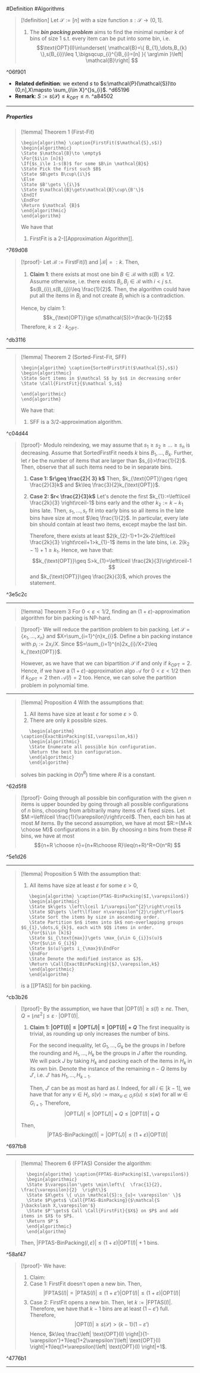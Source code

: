#Definition #Algorithms 

> [!definition]
> Let $\mathcal{S}:=[n]$ with a size function $s:\mathcal{S}\to(0,1]$. 
> 1. The ***bin packing problem*** aims to find the minimal number $k$ of bins of size 1 s.t. every item can be put into some bin, i.e. $$\text{OPT}(I)\in\underset{ \mathcal{B}=\{ B_{1},\dots,B_{k} \},s(B_{i})\leq 1,\bigsqcup_{i}^{}B_{i}=[n] }{ \arg\min }\left| \mathcal{B}\right| $$

^06f901

- **Related definition**: we extend $s$ to $s:\mathcal{P}(\mathcal{S})\to (0,n],X\mapsto \sum_{i\in X}^{}s_{i}$.  ^d65196
- **Remark**: $S:=s(\mathcal{S})\leq k_{\text{OPT}}\leq n$. ^a84502
---
##### Properties
> [!lemma] Theorem 1 (First-Fit)
> 
>    ```pseudo
>    \begin{algorithm} \caption{FirstFit($\mathcal{S},s$)} 
>    \begin{algorithmic}
>    \State $\mathcal{B}\to \empty$
>    \For{$i\in [n]$}
>    \If{$s_i\le 1-s(B)$ for some $B\in \mathcal{B}$}
>    \State Pick the first such $B$
>    \State $B\gets B\cup\{i\}$
>    \Else
>    \State $B'\gets \{i\}$
>    \State $\mathcal{B}\gets\mathcal{B}\cup\{B'\}$
>    \EndIf
>    \EndFor
>    \Return $\mathcal {B}$
>    \end{algorithmic}
>    \end{algorithm}
>    ```
> We have that 
> 1. $\text{FirstFit}$ is a $2$-[[Approximation Algorithm]].

^769d08

 > [!proof]-
 > Let $\mathcal{B}:=\text{FirstFit}(I)$ and $\left| \mathcal{B} \right|=:k$. Then, 
 > 1. **Claim 1**: there exists at most one bin $B\in \mathcal{B}$ with $s(B)\leq 1/ 2$.  
 >    Assume otherwise, i.e. there exists $B_{i},B_{j}\in \mathcal{B}$ with $i<j$ s.t. $s(B_{i}),s(B_{j})\leq \frac{1}{2}$. Then, the algorithm could have put all the items in $B_{i}$ and not create $B_{j}$ which is a contradiction.
 > 
 > Hence, by claim 1: $$k_{\text{OPT}}\ge s(\mathcal{S})>\frac{k-1}{2}$$ Therefore, $k\leq 2\cdot k_{\text{OPT}}$.

^db3116

---
> [!lemma] Theorem 2 (Sorted-First-Fit, SFF)
>    ```pseudo
>    \begin{algorithm} \caption{SortedFirstFit($\mathcal{S},s$)} 
>    \begin{algorithmic}
>    \State Sort items in $\mathcal S$ by $s$ in decreasing order
>    \State \Call{FirstFit}{$\mathcal S,s$}
>    
>    \end{algorithmic}
>    \end{algorithm}
>    ```
> We have that:
> 1. SFF is a $3 /2$-approximation algorithm.

^c04d44

> [!proof]-
> Modulo reindexing, we may assume that $s_{1}\geq s_{2}\geq\dots\geq s_{n}$ is decreasing. Assume that $\text{SortedFirstFit}$ needs $k$ bins $B_{1},\dots,B_{k}$. Further, let $r$ be the number of items that are larger than $s_{i}>\frac{1}{2}$. Then, observe that all such items need to be in separate bins. 
> 
> 1. **Case 1: $r\geq \frac{2}{ 3} k$** 
>    Then, $k_{\text{OPT}}\geq r\geq \frac{2}{3}k$ and $k\leq \frac{3}{2}k_{\text{OPT}}$.
>  2. **Case 2: $r< \frac{2}{3}k$**
>     Let's denote the first $k_{1}:=\left\lceil  \frac{2k}{3} \right\rceil-1$ bins early and the other $k_{2}:=k-k_{1}$ bins late. Then, $s_{1},\dots,s_{r}$ fit into early bins so all items in the late bins have size at most $\leq \frac{1}{2}$. In particular, every late bin should contain at least two items, except maybe the last bin. 
>     
>     Therefore, there exists at least $2(k_{2}-1)+1=2k-2\left\lceil  \frac{2k}{3} \right\rceil+1>k_{1}-1$ items in the late bins, i.e. $2(k_{2}-1)+1\geq k_{1}$. Hence, we have that: $$k_{\text{OPT}}\geq S>k_{1}=\left\lceil \frac{2k}{3}\right\rceil-1 $$and $k_{\text{OPT}}\geq \frac{2k}{3}$, which proves the statement.

^3e5c2c

---
> [!lemma] Theorem 3 
> For $0<\varepsilon<1/2$, finding an $(1+\varepsilon)$-approximation algorithm for bin packing is NP-hard.

> [!proof]-
> We will reduce the partition problem to bin packing. Let $\mathcal{S}=\{ x_{1},\dots,x_{n}\}$ and $X=\sum_{i=1}^{n}x_{i}$. Define a bin packing instance with $p_{i}:=2x_{i} / X$. Since $S=\sum_{i=1}^{n}2x_{i}/X=2\leq k_{\text{OPT}}$. 
> 
> However, as we have that we can bipartition $\mathcal{S}$ if and only if $k_{\text{OPT}}=2$. Hence, if we have a $(1+\varepsilon)$-approximation algo $\mathcal{A}$ for $0<\varepsilon<1/2$ then if $k_{\text{OPT}}=2$ then $\mathcal{A}(I)=2$ too. Hence, we can solve the partition problem in polynomial time.

---

> [!lemma] Proposition 4
> With the assumptions that:
> 1. All items have size at least $\varepsilon$ for some $\varepsilon>0$.
> 2. There are only $k$ possible sizes.
> ```pseudo
>    \begin{algorithm} \caption{ExactBinPacking($I,\varepsilon,k$)} 
>    \begin{algorithmic}
>    \State Enumerate all possible bin configuration.
>    \Return the best bin configuration.
>    \end{algorithmic}
>    \end{algorithm}
>    ```
>    solves bin packing in $O(n^R)$ time where $R$ is a constant.

^62d5f8

> [!proof]-
> Going through all possible bin configuration with the given $n$ items is upper bounded by going through all possible configurations of $n$ bins, choosing from arbitrarily many items of $k$ fixed sizes.  Let $M:=\left\lceil \frac{1}{\varepsilon}\right\rceil$. Then, each bin has at most $M$ items. By the second assumption, we have at most $R:={M+k \choose M}$ configurations in a bin. By choosing $n$ bins from these $R$ bins, we have at most $${n+R \choose n}={n+R\choose R}\leq(n+R)^R=O(n^R) $$

^5e1d26

---
> [!lemma] Proposition 5
> With the assumption that:
> 1. All items have size at least $\varepsilon$ for some $\varepsilon>0$,
> ```pseudo
>    \begin{algorithm} \caption{PTAS-BinPacking($I,\varepsilon$)} 
>    \begin{algorithmic}
>    \State $k\gets \left\lceil 1/\varepsilon^{2}\right\rceil$
>    \State $Q\gets \left\lfloor n\varepsilon^{2}\right\rfloor$
>    \State Sort the items by size in ascending order.
>    \State Partition $n$ items into $k$ non-overlapping groups $G_{1},\dots,G_{k}$, each with $Q$ items in order.
>    \For{$i\in [k]$}
>    \State $i_{\text{max}}\gets \max_{u\in G_{i}}s(u)$
>    \For{$u\in G_{i}$}
>    \State $s(u)\gets i_{\max}$\EndFor
>    \EndFor
>    \State Denote the modified instance as $J$.
>    \Return \Call{ExactBinPacking}{$J,\varepsilon,k$}
>    \end{algorithmic}
>    \end{algorithm}
>    ```
>    is a [[PTAS]] for bin packing.

^cb3b26

> [!proof]-
> By the assumption, we have that $\left| \text{OPT}(I) \right|\geq s(I)\geq n\varepsilon$. Then, $Q=\left\lfloor n\varepsilon^{2}\right\rfloor\leq \varepsilon \cdot \left| \text{OPT}(I) \right|$.
> 1. **Claim 1: $\left| \text{OPT}(I) \right|\leq \left| \text{OPT}(J) \right|\leq \left| \text{OPT}(I) \right|+Q$**
>    The first inequality is trivial, as rounding up only increases the number of bins. 
>    
>    For the second inequality, let $G_{1},\dots,G_{k}$ be the groups in $I$ before the rounding and $H_{1},\dots,H_{k}$ be the groups in $J$ after the rounding. We will pack $J$ by taking $H_{k}$ and packing each of the items in $H_{k}$ in its own bin. Denote the instance of the remaining $n-Q$ items by $J'$, i.e. $J'$ has $H_{1},\dots,H_{k-1}$. 
>    
>    Then, $J'$ can be as most as hard as $I$. Indeed, for all $i\in[k-1]$, we have that for any $v\in H_{i}$, $s(v):=\max_{u\in G_{i}}s(u)\leq s(w)$ for all $w\in G_{i+1}$. Therefore, $$\left| \text{OPT}(J) \right| \leq \left| \text{OPT}(J) \right| +Q\leq \left| \text{OPT}(I) \right| +Q$$
>  
>  Then, $$\left| \text{PTAS-BinPacking}(I) \right| =\left| \text{OPT}(J) \right|\leq (1+\varepsilon)\left| \text{OPT}(I) \right| $$

^697fb8

---
> [!lemma] Theorem 6 (FPTAS)
> Consider the algorithm:
>  ```pseudo
>    \begin{algorithm} \caption{FPTAS-BinPacking($I,\varepsilon$)} 
>    \begin{algorithmic}
>    \State $\varepsilon'\gets \min\left\{  \frac{1}{2}, \frac{\varepsilon}{2}  \right\}$
>    \State $X\gets \{ u\in \mathcal{S}:s_{u}< \varepsilon' \}$
>    \State $P\gets$ \Call{PTAS-BinPacking}{$\mathcal{S  }\backslash X,\varepsilon'$}
>    \State $P'\gets$ Call \Call{FirstFit}{$X$} on $P$ and add items in $X$ to $P$.
>    \Return $P'$
>    \end{algorithmic}
>    \end{algorithm}
>    ```
>    Then, $\left| \text{FPTAS-BinPacking}(I,\varepsilon) \right|\leq(1+\varepsilon)\left| \text{OPT}(I) \right|+1$ bins.

^58af47

> [!proof]-
> We have:
> 1. Claim:
> 	1. Case 1: $\text{FirstFit}$ doesn't open a new bin. Then, $$\left| \text{FPTAS}(I) \right|=\left| \text{PTAS}(I) \right| \leq(1+\varepsilon')\left| \text{OPT}(I) \right| \leq(1+\varepsilon)\left| \text{OPT}(I) \right| $$
> 	2. Case 2: $\text{FirstFit}$ opens a new bin. Then, let $k:=\left| \text{FPTAS}(I) \right|$. Therefore, we have that $k-1$ bins are at least $(1-\varepsilon')$ full. Therefore, $$\left| \text{OPT}(I) \right| \geq s(\mathcal{S})>(k-1)(1-\varepsilon')$$Hence, $k\leq \frac{\left| \text{OPT}(I) \right|}{1-\varepsilon'}+1\leq(1+2\varepsilon')\left| \text{OPT}(I) \right|+1\leq(1+\varepsilon)\left| \text{OPT}(I) \right|+1$.
>  
>  

^4776b1

---